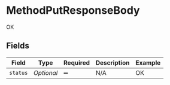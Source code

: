 # MethodPutResponseBody

OK


## Fields

| Field              | Type               | Required           | Description        | Example            |
| ------------------ | ------------------ | ------------------ | ------------------ | ------------------ |
| `status`           | *Optional<String>* | :heavy_minus_sign: | N/A                | OK                 |